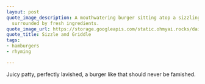 ```yaml
---
layout: post
quote_image_description: A mouthwatering burger sitting atop a sizzling hot grill,
  surrounded by fresh ingredients.
quote_image_url: https://storage.googleapis.com/static.ohmyai.rocks/daily/2024-03-30.jpg
quote_title: Sizzle and Griddle
tags:
- hamburgers
- rhyming

---
```


Juicy patty, perfectly lavished, a burger like that should never be famished.